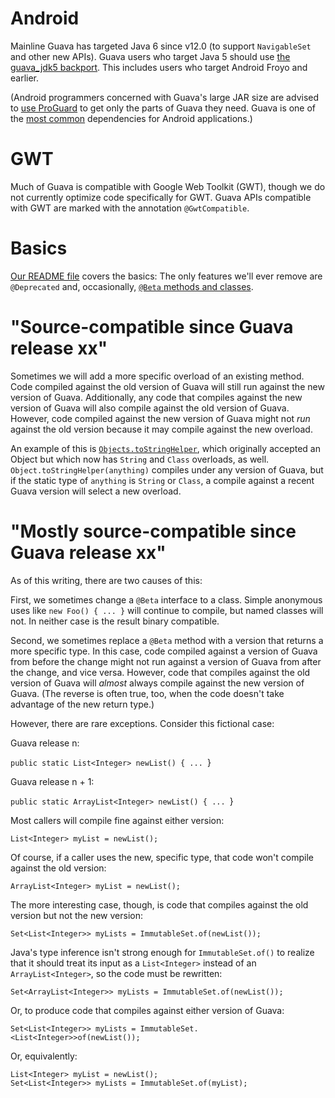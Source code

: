 # Android #

Mainline Guava has targeted Java 6 since v12.0 (to support `NavigableSet` and other new APIs). Guava users who target Java 5 should use <a href='http://mvnrepository.com/artifact/com.google.guava/guava-jdk5'>the guava_jdk5 backport</a>. This includes users who target Android Froyo and earlier.

(Android programmers concerned with Guava's large JAR size are advised to [use ProGuard](UsingProGuardWithGuava.md) to get only the parts of Guava they need.  Guava is one of the [most common](http://www.appbrain.com/stats/libraries/details/guava/google-guava) dependencies for Android applications.)

# GWT #

Much of Guava is compatible with Google Web Toolkit (GWT), though we do not currently optimize code specifically for GWT.  Guava APIs compatible  with GWT are marked with the annotation `@GwtCompatible`.

# Basics #

<a href='https://code.google.com/p/guava-libraries/source/browse/README'>Our README file</a> covers the basics: The only features we'll ever remove are `@Deprecated` and, occasionally, <a href='http://guava-libraries.googlecode.com/svn/trunk/javadoc/com/google/common/annotations/class-use/Beta.html'><code>@Beta</code> methods and classes</a>.

# "Source-compatible since Guava release xx" #

Sometimes we will add a more specific overload of an existing method.  Code compiled against the old version of Guava will still run against the new version of Guava.  Additionally, any code that compiles against the new version of Guava will also compile against the old version of Guava.  However, code compiled against the new version of Guava might not _run_ against the old version because it may compile against the new overload.

An example of this is <a href='http://guava-libraries.googlecode.com/svn/trunk/javadoc/com/google/common/base/Objects.html#toStringHelper%28java.lang.Class%29'><code>Objects.toStringHelper</code></a>, which originally accepted an Object but which now has `String` and `Class` overloads, as well.  `Object.toStringHelper(anything)` compiles under any version of Guava, but if the static type of `anything` is `String` or `Class`, a compile against a recent Guava version will select a new overload.

# "Mostly source-compatible since Guava release xx" #

As of this writing, there are two causes of this:

First, we sometimes change a `@Beta` interface to a class.  Simple anonymous uses like ` new Foo() { ... } ` will continue to compile, but named classes will not.  In neither case is the result binary compatible.

Second, we sometimes replace a `@Beta` method with a version that returns a more specific type.  In this case, code compiled against a version of Guava from before the change might not run against a version of Guava from after the change, and vice versa. However, code that compiles against the old version of Guava will _almost_ always compile against the new version of Guava.  (The reverse is often true, too, when the code doesn't take advantage of the new return type.)

However, there are rare exceptions.  Consider this fictional case:

Guava release n:

`public static List<Integer> newList() { ... `}

Guava release n + 1:

`public static ArrayList<Integer> newList() { ... `}

Most callers will compile fine against either version:

`List<Integer> myList = newList();`

Of course, if a caller uses the new, specific type, that code won't compile against the old version:

`ArrayList<Integer> myList = newList();`

The more interesting case, though, is code that compiles against the old version but not the new version:

`Set<List<Integer>> myLists = ImmutableSet.of(newList());`

Java's type inference isn't strong enough for `ImmutableSet.of()` to realize that it should treat its input as a `List<Integer>` instead of an `ArrayList<Integer>`, so the code must be rewritten:

`Set<ArrayList<Integer>> myLists = ImmutableSet.of(newList());`

Or, to produce code that compiles against either version of Guava:

`Set<List<Integer>> myLists = ImmutableSet.<List<Integer>>of(newList());`

Or, equivalently:

```
List<Integer> myList = newList();
Set<List<Integer>> myLists = ImmutableSet.of(myList);
```